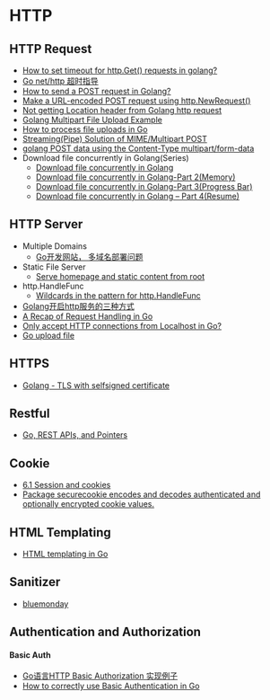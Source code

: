 # HTTP

## HTTP Request
* [How to set timeout for http.Get() requests in golang?](http://stackoverflow.com/questions/16895294/how-to-set-timeout-for-http-get-requests-in-golang)
* [Go net/http 超时指导](http://www.oschina.net/translate/the-complete-guide-to-golang-net-http-timeouts)
* [How to send a POST request in Golang?](http://stackoverflow.com/questions/24493116/how-to-send-a-post-request-in-golang)
* [Make a URL-encoded POST request using http.NewRequest()](http://stackoverflow.com/questions/19253469/make-a-url-encoded-post-request-using-http-newrequest)
* [Not getting Location header from Golang http request](http://stackoverflow.com/questions/38602740/not-getting-location-header-from-golang-http-request)
* [Golang Multipart File Upload Example](https://matt.aimonetti.net/posts/2013/07/01/golang-multipart-file-upload-example/)
* [How to process file uploads in Go](https://freshman.tech/file-upload-golang/)
* [Streaming(Pipe) Solution of  MIME/Multipart POST](https://github.com/sclevine/cflocal/blob/master/remote/droplet.go)
* [golang POST data using the Content-Type multipart/form-data](https://stackoverflow.com/questions/20205796/golang-post-data-using-the-content-type-multipart-form-data)
* Download file concurrently in Golang(Series)
  * [Download file concurrently in Golang](https://www.abilityrush.com/download-file-concurrently-in-golang-part-1/)
  * [Download file concurrently in Golang-Part 2(Memory)](https://www.abilityrush.com/download-file-concurrently-in-golang-part-2/)
  * [Download file concurrently in Golang-Part 3(Progress Bar)](https://www.abilityrush.com/download-file-concurrently-with-golang-part-3progress-bar/)
  * [Download file concurrently in Golang – Part 4(Resume)](https://www.abilityrush.com/download-file-concurrently-in-golang-part-4-resume/)

## HTTP Server
* Multiple Domains 
    * [Go开发网站， 多域名部署问题](https://segmentfault.com/q/1010000000146140)
* Static File Server
    * [Serve homepage and static content from root](http://stackoverflow.com/questions/14086063/serve-homepage-and-static-content-from-root)
* http.HandleFunc
    * [Wildcards in the pattern for http.HandleFunc](http://stackoverflow.com/questions/6564558/wildcards-in-the-pattern-for-http-handlefunc)
* [Golang开启http服务的三种方式](https://www.jianshu.com/p/fe502c586034)
* [A Recap of Request Handling in Go](https://www.alexedwards.net/blog/a-recap-of-request-handling)
* [Only accept HTTP connections from Localhost in Go?](https://stackoverflow.com/questions/41028709/only-accept-http-connections-from-localhost-in-go)
* [Go upload file](https://www.jianshu.com/p/3e0c0609d419)

## HTTPS
  * [Golang - TLS with selfsigned certificate](http://stackoverflow.com/questions/22666163/golang-tls-with-selfsigned-certificate)

## Restful
* [Go, REST APIs, and Pointers](https://willnorris.com/2014/05/go-rest-apis-and-pointers)

## Cookie
* [6.1 Session and cookies](https://astaxie.gitbooks.io/build-web-application-with-golang/content/en/06.1.html)
* [Package securecookie encodes and decodes authenticated and optionally encrypted cookie values.](http://www.gorillatoolkit.org/pkg/securecookie)

## HTML Templating
* [HTML templating in Go](https://hakk.dev/docs/golang-html-template/)

## Sanitizer
* [bluemonday](https://github.com/microcosm-cc/bluemonday)


## Authentication and Authorization
#### Basic Auth
* [Go语言HTTP Basic Authorization 实现例子](https://www.jianshu.com/p/a09f1402c285)
* [How to correctly use Basic Authentication in Go](https://www.alexedwards.net/blog/basic-authentication-in-go)
